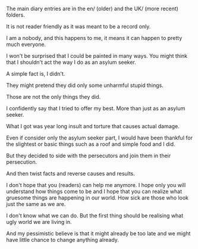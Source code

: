 The main diary entries are in the en/ (older) and the UK/ (more recent) folders.

It is not reader friendly as it was meant to be a record only.

I am a nobody, and this happens to me, it means it can happen to pretty much everyone.

I won't be surprised that I could be painted in many ways. You might think that I shouldn't act the way I do as an asylum seeker.

A simple fact is, I didn't.

They might pretend they did only some unharmful stupid things.

Those are not the only things they did.

I confidently say that I tried to offer my best. More than just as an asylum seeker.

What I got was year long insult and torture that causes actual damage.

Even if consider only the asylum seeker part, I would have been thankful for the slightest or basic things such as a roof and simple food and I did. 

But they decided to side with the persecutors and join them in their persecution.

And then twist facts and reverse causes and results.

I don't hope that you (readers) can help me anymore. I hope only you will understand how things come to be and I hope that you can realize what gruesome things are happening in our world. How sick are those who look just the same as we are.

I don't know what we can do. But the first thing should be realising what ugly world we are living in.

And my pessimistic believe is that it might already be too late and we might have little chance to change anything already.
